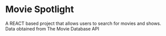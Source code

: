 # Movie Spotlight

A REACT based project that allows users to search for movies and shows.
Data obtained from The Movie Database API
